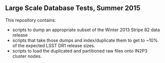 Large Scale Database Tests, Summer 2015
---------------------------------------

This repository contains:
- scripts to dump an appropriate subset of the Winter 2013 Stripe 82 data release
- scripts that take those dumps and index/duplicate them to get to ~10% of the
  expected LSST DR1 release sizes.
- scripts to load the duplicated and partitioned raw files onto IN2P3 cluster
  nodes.
